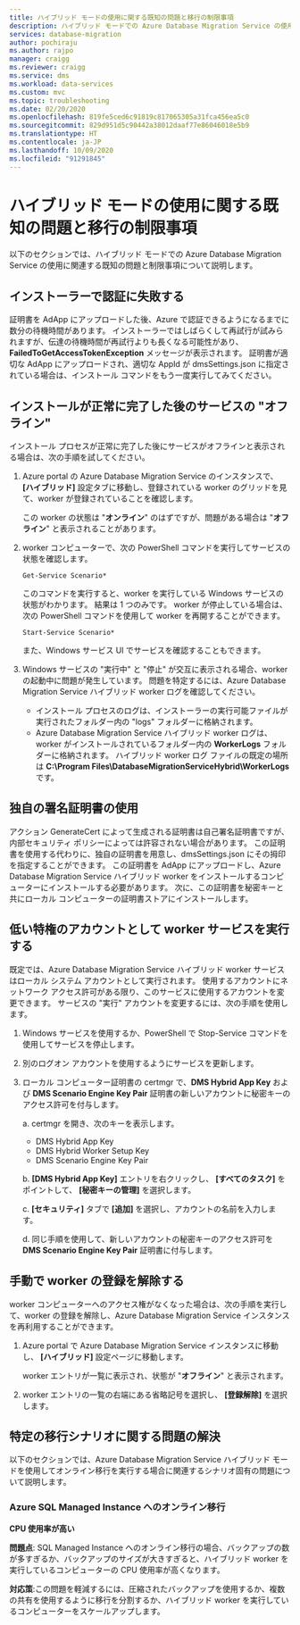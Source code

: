 ```yaml
---
title: ハイブリッド モードの使用に関する既知の問題と移行の制限事項
description: ハイブリッド モードでの Azure Database Migration Service の使用に関する既知の問題と移行の制限事項について説明します。
services: database-migration
author: pochiraju
ms.author: rajpo
manager: craigg
ms.reviewer: craigg
ms.service: dms
ms.workload: data-services
ms.custom: mvc
ms.topic: troubleshooting
ms.date: 02/20/2020
ms.openlocfilehash: 819fe5ced6c91819c817065305a31fca456ea5c0
ms.sourcegitcommit: 829d951d5c90442a38012daaf77e86046018e5b9
ms.translationtype: HT
ms.contentlocale: ja-JP
ms.lasthandoff: 10/09/2020
ms.locfileid: "91291845"
---
```

# <a name="known-issuesmigration-limitations-with-using-hybrid-mode"></a>ハイブリッド モードの使用に関する既知の問題と移行の制限事項

以下のセクションでは、ハイブリッド モードでの Azure Database Migration Service の使用に関連する既知の問題と制限事項について説明します。

## <a name="installer-fails-to-authenticate"></a>インストーラーで認証に失敗する

証明書を AdApp にアップロードした後、Azure で認証できるようになるまでに数分の待機時間があります。 インストーラーではしばらくして再試行が試みられますが、伝達の待機時間が再試行よりも長くなる可能性があり、**FailedToGetAccessTokenException** メッセージが表示されます。 証明書が適切な AdApp にアップロードされ、適切な AppId が dmsSettings.json に指定されている場合は、インストール コマンドをもう一度実行してみてください。

## <a name="service-offline-after-successful-installation"></a>インストールが正常に完了した後のサービスの "オフライン"

インストール プロセスが正常に完了した後にサービスがオフラインと表示される場合は、次の手順を試してください。

1. Azure portal の Azure Database Migration Service のインスタンスで、 **[ハイブリッド]** 設定タブに移動し、登録されている worker のグリッドを見て、worker が登録されていることを確認します。

    この worker の状態は "**オンライン**" のはずですが、問題がある場合は "**オフライン**" と表示されることがあります。

2. worker コンピューターで、次の PowerShell コマンドを実行してサービスの状態を確認します。

    ```
    Get-Service Scenario*
    ```

    このコマンドを実行すると、worker を実行している Windows サービスの状態がわかります。 結果は 1 つのみです。 worker が停止している場合は、次の PowerShell コマンドを使用して worker を再開することができます。

    ```
    Start-Service Scenario*
    ```

    また、Windows サービス UI でサービスを確認することもできます。

3. Windows サービスの "実行中" と "停止" が交互に表示される場合、worker の起動中に問題が発生しています。 問題を特定するには、Azure Database Migration Service ハイブリッド worker ログを確認してください。

    - インストール プロセスのログは、インストーラーの実行可能ファイルが実行されたフォルダー内の "logs" フォルダーに格納されます。
    - Azure Database Migration Service ハイブリッド worker ログは、worker がインストールされているフォルダー内の **WorkerLogs** フォルダーに格納されます。 ハイブリッド worker ログ ファイルの既定の場所は **C:\Program Files\DatabaseMigrationServiceHybrid\WorkerLogs** です。

## <a name="using-your-own-signed-certificate"></a>独自の署名証明書の使用

アクション GenerateCert によって生成される証明書は自己署名証明書ですが、内部セキュリティ ポリシーによっては許容されない場合があります。 この証明書を使用する代わりに、独自の証明書を用意し、dmsSettings.json にその拇印を指定することができます。 この証明書を AdApp にアップロードし、Azure Database Migration Service ハイブリッド worker をインストールするコンピューターにインストールする必要があります。 次に、この証明書を秘密キーと共にローカル コンピューターの証明書ストアにインストールします。

## <a name="running-the-worker-service-as-a-low-privilege-account"></a>低い特権のアカウントとして worker サービスを実行する

既定では、Azure Database Migration Service ハイブリッド worker サービスはローカル システム アカウントとして実行されます。 使用するアカウントにネットワーク アクセス許可がある限り、このサービスに使用するアカウントを変更できます。 サービスの "実行" アカウントを変更するには、次の手順を使用します。

1. Windows サービスを使用するか、PowerShell で Stop-Service コマンドを使用してサービスを停止します。

2. 別のログオン アカウントを使用するようにサービスを更新します。

3. ローカル コンピューター証明書の certmgr で、**DMS Hybrid App Key** および **DMS Scenario Engine Key Pair** 証明書の新しいアカウントに秘密キーのアクセス許可を付与します。

    a. certmgr を開き、次のキーを表示します。

    - DMS Hybrid App Key
    - DMS Hybrid Worker Setup Key
    - DMS Scenario Engine Key Pair

    b. **[DMS Hybrid App Key]** エントリを右クリックし、 **[すべてのタスク]** をポイントして、 **[秘密キーの管理]** を選択します。

    c. **[セキュリティ]** タブで **[追加]** を選択し、アカウントの名前を入力します。

    d. 同じ手順を使用して、新しいアカウントの秘密キーのアクセス許可を **DMS Scenario Engine Key Pair** 証明書に付与します。

## <a name="unregistering-the-worker-manually"></a>手動で worker の登録を解除する

worker コンピューターへのアクセス権がなくなった場合は、次の手順を実行して、worker の登録を解除し、Azure Database Migration Service インスタンスを再利用することができます。

1. Azure portal で Azure Database Migration Service インスタンスに移動し、 **[ハイブリッド]** 設定ページに移動します。

   worker エントリが一覧に表示され、状態が "**オフライン**" と表示されます。

2. worker エントリの一覧の右端にある省略記号を選択し、 **[登録解除]** を選択します。

## <a name="addressing-issues-for-specific-migration-scenarios"></a>特定の移行シナリオに関する問題の解決

以下のセクションでは、Azure Database Migration Service ハイブリッド モードを使用してオンライン移行を実行する場合に関連するシナリオ固有の問題について説明します。

### <a name="online-migrations-to-azure-sql-managed-instance"></a>Azure SQL Managed Instance へのオンライン移行

**CPU 使用率が高い**

**問題点**: SQL Managed Instance へのオンライン移行の場合、バックアップの数が多すぎるか、バックアップのサイズが大きすぎると、ハイブリッド worker を実行しているコンピューターの CPU 使用率が高くなります。

**対応策**:この問題を軽減するには、圧縮されたバックアップを使用するか、複数の共有を使用するように移行を分割するか、ハイブリッド worker を実行しているコンピューターをスケールアップします。
